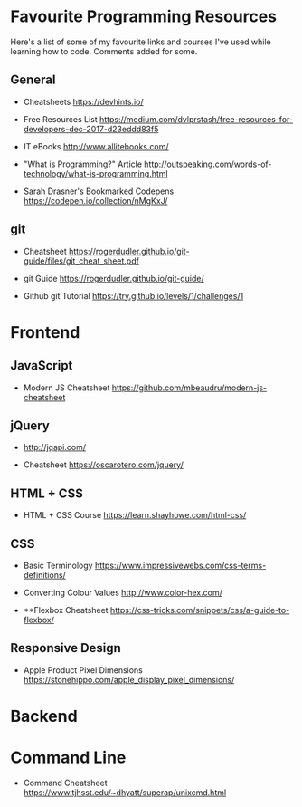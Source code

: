 # Favourite Programming Resources

Here's a  list of some of my favourite links and courses I've used while learning how to code. Comments added for some. 

## General

- Cheatsheets https://devhints.io/

- Free Resources List https://medium.com/dvlprstash/free-resources-for-developers-dec-2017-d23eddd83f5

- IT eBooks http://www.allitebooks.com/ 

- "What is Programming?" Article http://outspeaking.com/words-of-technology/what-is-programming.html

- Sarah Drasner's Bookmarked Codepens https://codepen.io/collection/nMgKxJ/ 


## git

- Cheatsheet https://rogerdudler.github.io/git-guide/files/git_cheat_sheet.pdf

- git Guide https://rogerdudler.github.io/git-guide/ 

- Github git Tutorial https://try.github.io/levels/1/challenges/1


# Frontend

## JavaScript

- Modern JS Cheatsheet https://github.com/mbeaudru/modern-js-cheatsheet

## jQuery

- http://jqapi.com/

- Cheatsheet https://oscarotero.com/jquery/


## HTML + CSS 

- HTML + CSS Course https://learn.shayhowe.com/html-css/

## CSS 

- Basic Terminology https://www.impressivewebs.com/css-terms-definitions/

- Converting Colour Values http://www.color-hex.com/

- **Flexbox Cheatsheet https://css-tricks.com/snippets/css/a-guide-to-flexbox/


## Responsive Design

- Apple Product Pixel Dimensions https://stonehippo.com/apple_display_pixel_dimensions/ 


# Backend

# Command Line

- Command Cheatsheet https://www.tjhsst.edu/~dhyatt/superap/unixcmd.html


